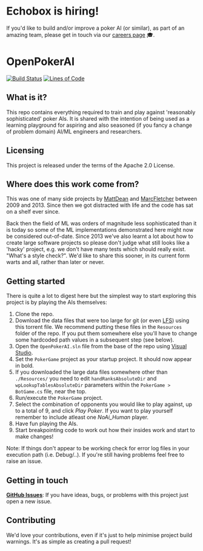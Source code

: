 # Echobox is hiring! 
If you'd like to build and/or improve a poker AI (or similar), as part of an amazing team, please get in touch via our [careers page](https://careers.echobox.com/) :mortar_board:.

# OpenPokerAI 

[![Build Status](https://dev.azure.com/OpenPokerAI/OpenPokerAI/_apis/build/status/MarcFletcher.OpenPokerAI?branchName=main)](https://dev.azure.com/OpenPokerAI/OpenPokerAI/_build/latest?definitionId=1&branchName=main) [![Lines of Code](https://sonarcloud.io/api/project_badges/measure?project=OpenPokerAI_OpenPokerAI&metric=ncloc)](https://sonarcloud.io/dashboard?id=OpenPokerAI_OpenPokerAI)

## What is it?

This repo contains everything required to train and play against 'reasonably sophisticated' poker AIs. It is shared with the intention of being used as a learning playground for aspiring and also seasoned (if you fancy a change of problem domain) AI/ML engineers and researchers.

## Licensing

This project is released under the terms of the Apache 2.0 License.

## Where does this work come from?

This was one of many side projects by [MattDean](https://github.com/MattDean) and [MarcFletcher](https://www.linkedin.com/in/marcpfletcher/) between 2009 and 2013. Since then we got distracted with life and the code has sat on a shelf ever since.

Back then the field of ML was orders of magnitude less sophisticated than it is today so some of the ML implementations demonstrated here might now be considered out-of-date. Since 2013 we've also learnt a lot about how to create large software projects so please don't judge what still looks like a 'hacky' project, e.g. we don't have many tests which should really exist. "What's a style check?". We'd like to share this sooner, in its current form warts and all, rather than later or never.

## Getting started

There is quite a lot to digest here but the simplest way to start exploring this project is by playing the AIs themselves:

1. Clone the repo.
2. Download the data files that were too large for git (or even [LFS](https://git-lfs.github.com/)) using this torrent file. We recommend putting these files in the `Resources` folder of the repo. If you put them somewhere else you'll have to change some hardcoded path values in a subsequent step (see below).
3. Open the `OpenPokerAI.sln` file from the base of the repo using [Visual Studio](https://visualstudio.microsoft.com/vs/community/).
4. Set the `PokerGame` project as your startup project. It should now appear in bold.
5. If you downloaded the large data files somewhere other than `./Resources/` you need to edit `handRanksAbsoluteDir` and `wpLookupTablesAbsoluteDir` parameters within the `PokerGame > BotGame.cs` file, near the top.
6. Run/execute the `PokerGame` project.
7. Select the combination of opponents you would like to play against, up to a total of 9, and click _Play Poker_. If you want to play yourself remember to include atleast one _NoAi_Human_ player.
8. Have fun playing the AIs.
9. Start breakpointing code to work out how their insides work and start to make changes!

Note: If things don't appear to be working check for error log files in your execution path (i.e. Debug/..). If you're still having problems feel free to raise an issue.

## Getting in touch

**[GitHub Issues](https://github.com/MarcFletcher/OpenPokerAI/issues/new)**: If you have ideas, bugs, 
or problems with this project just open a new issue.

## Contributing

We'd love your contributions, even if it's just to help minimise project build warnings. It's as simple as creating a pull request! 
